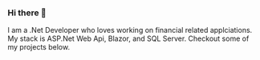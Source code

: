 ### Hi there 👋

I am a .Net Developer who loves working on financial related applciations.  My stack is ASP.Net Web Api, Blazor, and SQL Server.  Checkout some of my projects below.
<!--
**joeltennant/joeltennant** is a ✨ _special_ ✨ repository because its `README.md` (this file) appears on your GitHub profile.

Here are some ideas to get you started:

- 🔭 I’m currently working on ...
- 🌱 I’m currently learning ...
- 👯 I’m looking to collaborate on ...
- 🤔 I’m looking for help with ...
- 💬 Ask me about ...
- 📫 How to reach me: ...
- 😄 Pronouns: ...
- ⚡ Fun fact: ...
-->
